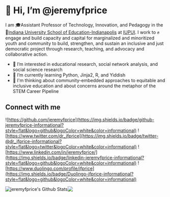 # 👋 Hi, I’m @jeremyfprice

I am 🎓Assistant Professor of Technology, Innovation, and Pedagogy in the 🏫[Indiana University School of Education-Indianapolis](https://education.iupui.edu/) at [IUPUI](https://www.iupui.edu). I work to ✊engage and build capacity and capital for marginalized and minoritized youth and community to build, strengthen, and sustain an inclusive and just democratic project through research, teaching, and advocacy and collaborative action.

- 👀 I’m interested in educational research, social network analysis, and social science research
- 🌱 I’m currently learning Python, Jinja2, R, and Yiddish
- 🤔 I'm thinking about community-embedded approaches to equitable and inclusive education and about concerns around the metaphor of the STEM Career Pipeline

## Connect with me

![https://github.com/jeremyfprice](https://img.shields.io/badge/github-jeremyfprice-informational?style=flat&logo=github&logoColor=white&color=informational)
![https://www.twitter.com/dr_jfprice](https://img.shields.io/badge/twitter-@dr_jfprice-informational?style=flat&logo=twitter&logoColor=white&color=informational)
![https://www.linkedin.com/in/jeremyfprice/](https://img.shields.io/badge/linkedin-jeremyfprice-informational?style=flat&logo=github&logoColor=white&color=informational)
![https://www.duolingo.com/profile/jfprice](https://img.shields.io/badge/Duolingo-jfprice-informational?style=flat&logo=github&logoColor=white&color=informational)

<img align="center" alt="jeremyfprice's Github Stats" src="https://github-readme-stats.codestackr.vercel.app/api?username=jeremyfprice&theme=calm&show_icons=true&hide_border=true&count_private=true&include_all_commits=true&theme=calm" /><img align="center" src="https://github-readme-stats.vercel.app/api/top-langs/?username=jeremyfprice&show_icons=true&hide_border=true&count_private=true&include_all_commits=true&layout=compact" />

<!---
jeremyfprice/jeremyfprice is a ✨ special ✨ repository because its `README.md` (this file) appears on your GitHub profile.
You can click the Preview link to take a look at your changes.
--->
